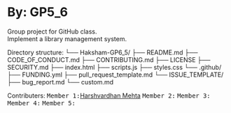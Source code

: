 # By: GP5_6
Group project for GitHub class.<br>
Implement a library management system.<br>

Directory structure:
└── Haksham-GP6_5/
    ├── README.md
    ├── CODE_OF_CONDUCT.md
    ├── CONTRIBUTING.md
    ├── LICENSE
    ├── SECURITY.md
    ├── index.html
    ├── scripts.js
    ├── styles.css
    └── .github/
        ├── FUNDING.yml
        ├── pull_request_template.md
        └── ISSUE_TEMPLATE/
            ├── bug_report.md
            └── custom.md

Contributers:
<kbd>Member 1:</kbd>[Harshvardhan Mehta](https://github.com/Haksham)
<kbd>Member 2:</kbd>
<kbd>Member 3:</kbd>
<kbd>Member 4:</kbd>
<kbd>Member 5:</kbd>
